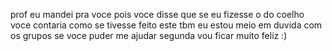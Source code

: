prof eu mandei pra voce pois voce disse que se eu fizesse o do coelho voce contaria como se tivesse feito este tbm
eu estou meio em duvida com os grupos se voce puder me ajudar segunda vou ficar muito feliz :)
